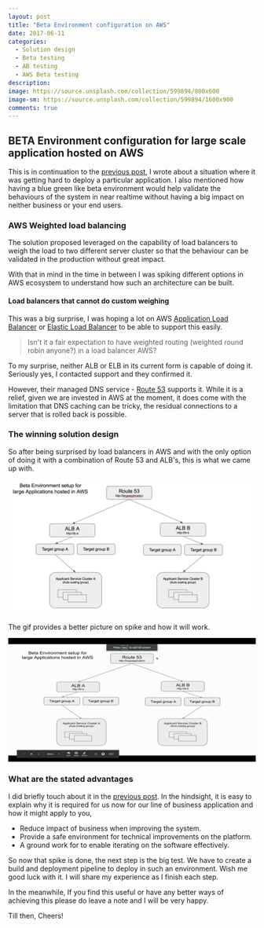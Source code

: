 ```yaml
---
layout: post
title: "Beta Environment configuration on AWS"
date: 2017-06-11
categories:
  - Solution design
  - Beta testing
  - AB testing
  - AWS Beta testing
description:
image: https://source.unsplash.com/collection/599894/800x600
image-sm: https://source.unsplash.com/collection/599894/1600x900
comments: true
---
```


## BETA Environment configuration for large scale application hosted on AWS

This is in continuation to the [previous post](http://humblelistener.github.io/2017/05/04/When-you-lose-confidence-in-code/), I wrote about a situation where it was getting hard to deploy a particular application. I also mentioned how having a blue green like beta environment would help validate the behaviours of the system in near realtime without having a big impact on neither business or your end users.

### AWS Weighted load balancing
The solution proposed leveraged on the capability of load balancers to weigh the load to two different server cluster so that the behaviour can be validated in the production without great impact.

With that in mind in the time in between I was spiking different options in AWS ecosystem to understand how such an architecture can be built.

#### Load balancers that cannot do custom weighing
This was a big surprise, I was hoping a lot on AWS [Application Load Balancer](https://aws.amazon.com/elasticloadbalancing/applicationloadbalancer/) or [Elastic Load Balancer](https://aws.amazon.com/elasticloadbalancing/classicloadbalancer/) to be able to support this easily.

> Isn't it a fair expectation to have weighted routing (weighted round robin anyone?) in a load balancer AWS?

To my surprise, neither ALB or ELB in its current form is capable of doing it. Seriously yes, I contacted support and they confirmed it.

However, their managed DNS service - [Route 53](https://aws.amazon.com/route53/) supports it. While it is a relief, given we are invested in AWS at the moment, it does come with the limitation that DNS caching can be tricky, the residual connections to a server that is rolled back is possible.

### The winning solution design
So after being surprised by load balancers in AWS and with the only option of doing it with a combination of Route 53 and ALB's, this is what we came up with.

![Solution design for Beta AB set up](https://github.com/humblelistener/humblelistener.github.io/raw/sources/assets/BetaABtesting%20diagram.png)

The gif provides a better picture on spike and how it will work.

![how it works!](https://github.com/humblelistener/humblelistener.github.io/raw/sources/assets/betaenvlsapp.gif)

### What are the stated advantages

I did briefly touch about it in the [previous post](http://humblelistener.github.io/2017/05/04/When-you-lose-confidence-in-code/). In the hindsight, it is easy to explain why it is required for us now for our line of business application and how it might apply to you,

* Reduce impact of business when improving the system.
* Provide a safe environment for technical improvements on the platform.
* A ground work for to enable iterating on the software effectively.

So now that spike is done, the next step is the big test. We have to create a build and deployment pipeline to deploy in such an environment. Wish me good luck with it. I will share my experience as I finish each step.

In the meanwhile, If you find this useful or have any better ways of achieving this please do leave a note and I will be very happy.

Till then, Cheers!
